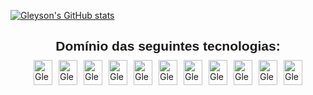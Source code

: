 [![Gleyson's GitHub stats](https://github-readme-stats.vercel.app/api?username=gleysonrn&show_icons=true&theme=ondedark)](https://github.com/anuraghazra/github-readme-stats)

<h2 style="font-family: Arial, sans-serif; text-align: center; margin-bottom: 10px;">
  Domínio das seguintes tecnologias:
</h2>

<div style="display: flex; flex-wrap: wrap; gap: 10px; justify-content: center; align-items: center;">
  <!-- Python -->
  <img src="https://www.svgrepo.com/show/354238/python.svg" alt="Gleyson-Python" width="30" height="40"> 
  <!-- TensorFlow -->
  <img src="https://www.svgrepo.com/show/354440/tensorflow.svg" alt="Gleyson-TensorFlow" width="30" height="40">
  <!-- Keras -->
  <img src="https://www.svgrepo.com/show/306292/keras.svg" alt="Gleyson-Keras" width="30" height="40"> 
  <!-- Scikit-learn -->
  <img src="https://www.svgrepo.com/show/473778/scikitlearn.svg" alt="Gleyson-Scikit-learn" width="30" height="40">
  <!-- PySpark -->
  <img src="https://www.svgrepo.com/show/372952/spark.svg" alt="Gleyson-PySpark" width="30" height="40">
  <!-- Kubernetes -->
  <img src="https://www.svgrepo.com/show/353983/kubernetes.svg" alt="Gleyson-Kubernetes" width="30" height="40">
  <!-- Docker -->
  <img src="https://www.svgrepo.com/show/448221/docker.svg" alt="Gleyson-Docker" width="30" height="40">
  <!-- SQL -->
  <img src="https://www.svgrepo.com/show/255832/sql.svg" alt="Gleyson-SQL" width="30" height="40">
  <!-- Google Cloud -->
  <img src="https://www.svgrepo.com/show/448223/gcp.svg" alt="Gleyson-Google-Cloud" width="30" height="40">
  <!-- AWS -->
  <img src="https://www.svgrepo.com/show/448266/aws.svg" alt="Gleyson-AWS" width="30" height="40">
  <!-- GitLab -->
  <img src="https://www.svgrepo.com/show/448226/gitlab.svg" alt="Gleyson-GitLab" width="30" height="40">     
</div>

